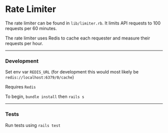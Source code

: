 # Rate Limiter

The rate limiter can be found in `lib/limiter.rb`. It limits API requests to 100 requests per 60 minutes.

The rate limiter uses Redis to cache each requester and measure their requests per hour.

---

### Development

Set env var `REDIS_URL` (for development this would most likely be `redis://localhost:6379/0/cache`)

Requires `Redis`

To begin, `bundle install` then `rails s`

---

### Tests

Run tests using `rails test`
